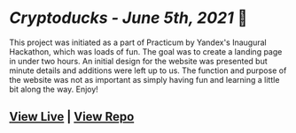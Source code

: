 # _Cryptoducks - June 5th, 2021_ 🦆

This project was initiated as a part of Practicum by Yandex's Inaugural Hackathon, which was loads of fun. The goal was to create a landing page in under two hours. An initial design for the website was presented but minute details and additions were left up to us. The function and purpose of the website was not as important as simply having fun and learning a little bit along the way. Enjoy!

## [View Live](https://mccambley.github.io/hackathons/cryptoducks/) | [View Repo](https://github.com/McCambley/hackathons/tree/main/cryptoducks)
